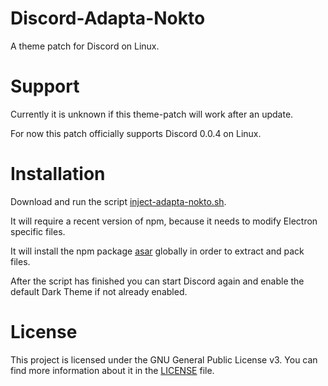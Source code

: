 # Discord-Adapta-Nokto
A theme patch for Discord on Linux.

# Support
Currently it is unknown if this theme-patch will work after an update.

For now this patch officially supports Discord 0.0.4 on Linux.

# Installation
Download and run the script [inject-adapta-nokto.sh](scripts/linux/inject-adapta-nokto.sh).

It will require a recent version of npm, because it needs to modify Electron specific files.

It will install the npm package [asar](https://github.com/electron/asar) globally in order to extract and pack files.

After the script has finished you can start Discord again and enable the default Dark Theme if not already enabled.

# License
This project is licensed under the GNU General Public License v3. You can find more information about it in the [LICENSE](LICENSE) file.